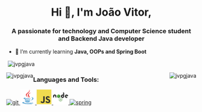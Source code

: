 <h1 align="center">Hi 👋, I'm João Vitor,</h1>
<h3 align="center">A passionate for technology and Computer Science student and Backend Java developer</h3>

- 🌱 I’m currently learning **Java, OOPs and Spring Boot**

<p>&nbsp;<img align="center" src="https://github-readme-stats.vercel.app/api?username=jvpgjava&show_icons=true&locale=en" alt="jvpgjava" /></p>

<p><img align="left" src="https://github-readme-streak-stats.herokuapp.com/?user=jvpgjava&" alt="jvpgjava" /></p>

<p><img align="right" src="https://github-readme-stats.vercel.app/api/top-langs?username=jvpgjava&show_icons=true&locale=en&layout=compact" alt="jvpgjava" /></p>

<h3 align="left">Languages and Tools:</h3>
<p align="left"> <a href="https://git-scm.com/" target="_blank" rel="noreferrer"> <img src="https://www.vectorlogo.zone/logos/git-scm/git-scm-icon.svg" alt="git" width="40" height="40"/> </a> <a href="https://www.java.com" target="_blank" rel="noreferrer"> <img src="https://raw.githubusercontent.com/devicons/devicon/master/icons/java/java-original.svg" alt="java" width="40" height="40"/> </a> <a href="https://developer.mozilla.org/en-US/docs/Web/JavaScript" target="_blank" rel="noreferrer"> <img src="https://raw.githubusercontent.com/devicons/devicon/master/icons/javascript/javascript-original.svg" alt="javascript" width="40" height="40"/> </a> <a href="https://nodejs.org" target="_blank" rel="noreferrer"> <img src="https://raw.githubusercontent.com/devicons/devicon/master/icons/nodejs/nodejs-original-wordmark.svg" alt="nodejs" width="40" height="40"/> </a> <a href="https://spring.io/" target="_blank" rel="noreferrer"> <img src="https://www.vectorlogo.zone/logos/springio/springio-icon.svg" alt="spring" width="40" height="40"/> </a> </p>

